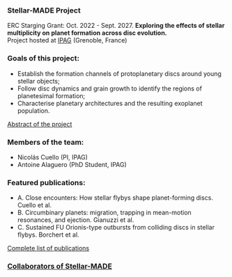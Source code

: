 ### Stellar-MADE Project

ERC Starging Grant: Oct. 2022 - Sept. 2027. 
**Exploring the effects of stellar multiplicity on planet formation across disc evolution.**  
Project hosted at [IPAG](https://ipag.osug.fr) (Grenoble, France)

### Goals of this project:  
- Establish the formation channels of protoplanetary discs around young stellar objects;  
- Follow disc dynamics and grain growth to identify the regions of planetesimal formation;  
- Characterise planetary architectures and the resulting exoplanet population.

[Abstract of the project][about]

### Members of the team:
- Nicolás Cuello (PI, IPAG)
- Antoine Alaguero (PhD Student, IPAG)

### Featured publications:  
- A. Close encounters: How stellar flybys shape planet-forming discs. Cuello et al.  
- B. Circumbinary planets: migration, trapping in mean-motion resonances, and ejection. Gianuzzi et al.  
- C. Sustained FU Orionis-type outbursts from colliding discs in stellar flybys. Borchert et al.

[Complete list of publications][publications]

### [Collaborators of Stellar-MADE][collaborators]

[about]: https://nicolascuello.github.io/Stellar-MADE/about
[collaborators]: https://nicolascuello.github.io/Stellar-MADE/collaborators
[publications]: https://ui.adsabs.harvard.edu/public-libraries/JlXaxrUKQL2dp176Y2cojQ
